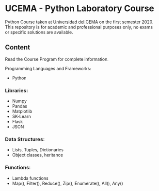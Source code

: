 # UCEMA - Python Laboratory Course

Python Course taken at [Universidad del CEMA](https://ucema.edu.ar/) on the first semester 2020. This repository is for academic and professional purposes only, no exams or specific solutions are available.

## Content

Read the Course Program for complete information.

Programming Languages and Frameworks:
* Python

### Libraries:
* Numpy
* Pandas
* Matplotlib
* SK-Learn
* Flask
* JSON

### Data Structures:
* Lists, Tuples, Dictionaries
* Object classes, heritance

### Functions:
* Lambda functions
* Map(), Filter(), Reduce(), Zip(), Enumerate(), All(), Any() 

